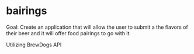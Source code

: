 # bairings

Goal: Create an application that will allow the user to submit a the flavors of their beer and it will offer food pairings to go with it.

Utilizing BrewDogs API
